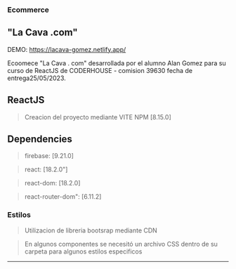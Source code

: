 ### Ecommerce
## "La Cava .com"
DEMO: https://lacava-gomez.netlify.app/


Ecoomece "La Cava . com" desarrollada por el alumno Alan Gomez para su curso de ReactJS de CODERHOUSE - comision 39630 fecha de entrega25/05/2023.

## ReactJS
>Creacion del proyecto mediante VITE
NPM [8.15.0]

## Dependencies

> firebase: [9.21.0]

>react: [18.2.0"]

>react-dom: [18.2.0]

>react-router-dom": [6.11.2]


### Estilos
> Utilizacion de libreria bootsrap mediante CDN

>En algunos componentes se necesitó un archivo CSS dentro de su carpeta
para algunos estilos especificos




-------------------------------------------------------------------
